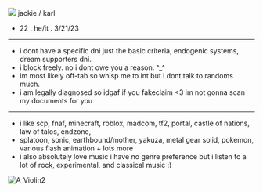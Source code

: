 ![](https://github.com/two-dee/two-dee/assets/145892647/b2037391-05aa-4fa5-9aae-3a6c9d599ceb) jackie / karl
-  22 . he/it . 3/21/23
- --------------------------------------------------------
-  i dont have a specific dni just the basic criteria, endogenic systems, dream supporters dni.
-  i block freely. no i dont owe you a reason. ^_^
-  im most likely off-tab so whisp me to int but i dont talk to randoms much.
-  i am legally diagnosed so idgaf if you fakeclaim <3 im not gonna scan my documents for you
- --------------------------------------------------------
- i like scp, fnaf, minecraft, roblox, madcom, tf2, portal, castle of nations, law of talos, endzone,
- splatoon, sonic, earthbound/mother, yakuza, metal gear solid, pokemon, various flash animation + lots more
- i also absolutely love music i have no genre preference but i listen to a lot of rock, experimental, and classical music :)


![A_Violin2](https://github.com/two-dee/two-dee/assets/145892647/0f49c16f-e76d-496c-ba63-2f73a6db7304)
